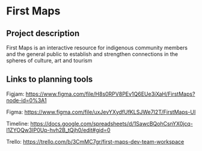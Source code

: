 # First Maps

## Project description

First Maps is an interactive resource for indigenous community members and the general public to establish and strengthen connections in the spheres of culture, art and tourism

## Links to planning tools 

Figjam: https://www.figma.com/file/H8s0RPV8PEv1Q6EUe3iXaH/FirstMaps?node-id=0%3A1 

Figma: https://www.figma.com/file/uxJevYXydfUfKLSJWe7I2T/FirstMaps-UI 

Timeline: https://docs.google.com/spreadsheets/d/1SawcBQohCsnYX0jcq-l1ZYOQw3IP0Up-hvh2B_tQjh0/edit#gid=0

Trello: https://trello.com/b/3CmMC7gr/first-maps-dev-team-workspace
